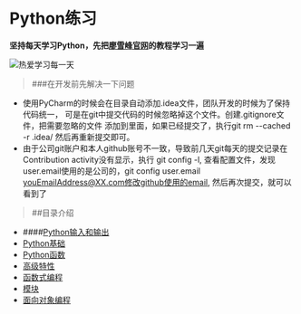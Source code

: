 # Python练习
**坚持每天学习Python，先把[廖雪峰官网](https://www.liaoxuefeng.com/wiki/1016959663602400 "廖雪峰官网")的教程学习一遍**

![热爱学习每一天](http://p0.so.qhimgs1.com/sdr/400__/t01bb1fd1a798f4af6c.png "开工啦")

>###在开发前先解决一下问题
* 使用PyCharm的时候会在目录自动添加.idea文件，团队开发的时候为了保持代码统一，
可是在git中提交代码的时候忽略掉这个文件。创建.gitignore文件，把需要忽略的文件
添加到里面，如果已经提交了，执行git rm --cached -r .idea/ 然后再重新提交即可。
* 由于公司git账户和本人github账号不一致，导致前几天git每天的提交记录在Contribution activity没有显示，执行 git config -l, 查看配置文件，发现user.email使用的是公司的，git config user.email youEmailAddress@XX.com修改github使用的email, 然后再次提交，就可以看到了

>##目录介绍
* ####[Python输入和输出](https://github.com/wangweiwg/python/tree/master/01-Python%E8%BE%93%E5%85%A5%E5%92%8C%E8%BE%93%E5%87%BA "Python输入和输出")
* [Python基础](https://github.com/wangweiwg/python/tree/master/02-Python%E5%9F%BA%E7%A1%80 "Python基础")
* [Python函数](https://github.com/wangweiwg/python/tree/master/03-Python%E5%87%BD%E6%95%B0 "Python函数")
* [高级特性](https://github.com/wangweiwg/python/tree/master/03-Python%E5%87%BD%E6%95%B0 "高级特性")
* [函数式编程](https://github.com/wangweiwg/python/tree/master/05-%E5%87%BD%E6%95%B0%E5%BC%8F%E7%BC%96%E7%A8%8B "函数式编程")
* [模块](https://github.com/wangweiwg/python/tree/master/06-%E6%A8%A1%E5%9D%97 "模块")
* [面向对象编程](https://github.com/wangweiwg/python/tree/master/07-%E9%9D%A2%E5%90%91%E5%AF%B9%E8%B1%A1%E7%BC%96%E7%A8%8B "面向对象编程")
